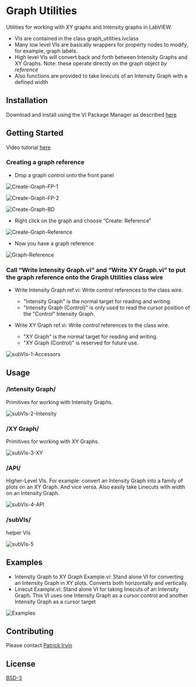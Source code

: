 # Graph Utilities
Utilities for working with XY graphs and Intensity graphs in LabVIEW. 

- VIs are contained in the class graph_utilities.lvclass
- Many low level VIs are basically wrappers for property nodes to modify, for example, graph labels.
- High level VIs will convert back and forth between Intensity Graphs and XY Graphs. Note: these operate directly on the graph object _by reference_
- Also functions are provided to take linecuts of an Intensity Graph with a defined width

## Installation
Download and install using the VI Package Manager as described [here](https://levylabpitt.github.io/)

## Getting Started
Video tutorial [here](https://drive.google.com/file/d/1h8PIyvwJkJ6Sz3K5_MESZto-a7zrblKM/view?usp=drivesdk)

### Creating a graph reference
- Drop a graph control onto the front panel

![Create-Graph-FP-1](images/Create-Graph-FP-1.png)

![Create-Graph-FP-2](images/Create-Graph-FP-2.png)

![Create-Graph-BD](images/Create-Graph-BD.png)

- Right click on the graph and choose “Create: Reference”

![Create-Graph-Reference](images/Create-Graph-Reference.png)

- Now you have a graph reference

![Graph-Reference](images/Graph-Reference.png)

### Call “Write Intensity Graph.vi” and “Write XY Graph.vi” to put the graph reference onto the Graph Utilities class wire
- Write Intensity Graph ref.vi: Write control references to the class wire.
  - "Intensity Graph" is the normal target for reading and writing.
  - "Intensity Graph (Control)" is only used to read the cursor position of the "Control" Intensity Graph.

- Write XY Graph ref.vi: Write control references to the class wire.
  - "XY Graph" is the normal target for reading and writing.
  - "XY Graph (Control)" is reserved for future use.

![subVIs-1-Accessors](images/subVIs-1-Accessors.png)

## Usage
### /Intensity Graph/
Primitives for working with Intensity Graphs.

![subVIs-2-Intensity](images/subVIs-2-Intensity.png)

### /XY Graph/
Primitives for working with XY Graphs.

![subVIs-3-XY](images/subVIs-3-XY.png)

### /API/
Higher-Level VIs. For example: convert an Intensity Graph into a family of plots on an XY Graph. And vice versa. Also easily take Linecuts with width on an Intensity Graph.

![subVIs-4-API](images/subVIs-4-API.png)

### /subVIs/
helper VIs

![subVIs-5](images/subVIs-5.png)

## Examples
- Intensity Graph to XY Graph Example.vi: Stand alone VI for converting an Intensity Graph in XY plots. Converts both horizontally and vertically.
- Linecut Example.vi: Stand alone VI for taking linecuts of an Intensity Graph. This VI uses one Intensity Graph as a cursor control and another Intensity Graph as a cursor target

![Examples](images/Examples.png)

## Contributing
Please contact [Patrick Irvin](p.irvin@levylab.org)

## License
[BSD-3](https://opensource.org/licenses/BSD-3-Clause)
